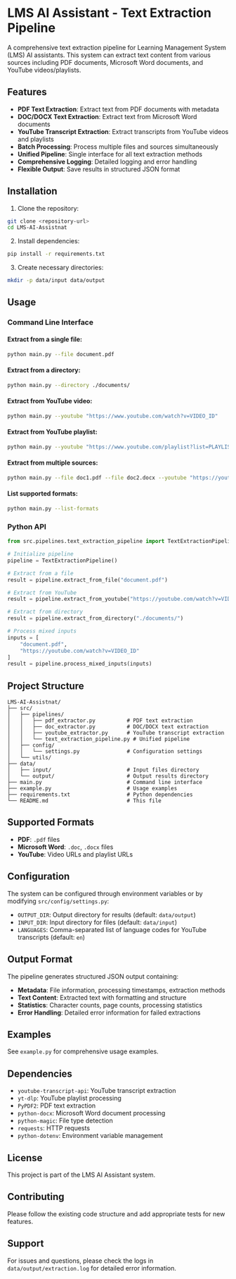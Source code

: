 # LMS AI Assistant - Text Extraction Pipeline

A comprehensive text extraction pipeline for Learning Management System (LMS) AI assistants. This system can extract text content from various sources including PDF documents, Microsoft Word documents, and YouTube videos/playlists.

## Features

- **PDF Text Extraction**: Extract text from PDF documents with metadata
- **DOC/DOCX Text Extraction**: Extract text from Microsoft Word documents
- **YouTube Transcript Extraction**: Extract transcripts from YouTube videos and playlists
- **Batch Processing**: Process multiple files and sources simultaneously
- **Unified Pipeline**: Single interface for all text extraction methods
- **Comprehensive Logging**: Detailed logging and error handling
- **Flexible Output**: Save results in structured JSON format

## Installation

1. Clone the repository:
```bash
git clone <repository-url>
cd LMS-AI-Assistnat
```

2. Install dependencies:
```bash
pip install -r requirements.txt
```

3. Create necessary directories:
```bash
mkdir -p data/input data/output
```

## Usage

### Command Line Interface

#### Extract from a single file:
```bash
python main.py --file document.pdf
```

#### Extract from a directory:
```bash
python main.py --directory ./documents/
```

#### Extract from YouTube video:
```bash
python main.py --youtube "https://www.youtube.com/watch?v=VIDEO_ID"
```

#### Extract from YouTube playlist:
```bash
python main.py --youtube "https://www.youtube.com/playlist?list=PLAYLIST_ID" --max-videos 5
```

#### Extract from multiple sources:
```bash
python main.py --file doc1.pdf --file doc2.docx --youtube "https://youtube.com/watch?v=VIDEO_ID"
```

#### List supported formats:
```bash
python main.py --list-formats
```

### Python API

```python
from src.pipelines.text_extraction_pipeline import TextExtractionPipeline

# Initialize pipeline
pipeline = TextExtractionPipeline()

# Extract from a file
result = pipeline.extract_from_file("document.pdf")

# Extract from YouTube
result = pipeline.extract_from_youtube("https://youtube.com/watch?v=VIDEO_ID")

# Extract from directory
result = pipeline.extract_from_directory("./documents/")

# Process mixed inputs
inputs = [
    "document.pdf",
    "https://youtube.com/watch?v=VIDEO_ID"
]
result = pipeline.process_mixed_inputs(inputs)
```

## Project Structure

```
LMS-AI-Assistnat/
├── src/
│   ├── pipelines/
│   │   ├── pdf_extractor.py          # PDF text extraction
│   │   ├── doc_extractor.py          # DOC/DOCX text extraction
│   │   ├── youtube_extractor.py      # YouTube transcript extraction
│   │   └── text_extraction_pipeline.py # Unified pipeline
│   ├── config/
│   │   └── settings.py               # Configuration settings
│   └── utils/
├── data/
│   ├── input/                        # Input files directory
│   └── output/                       # Output results directory
├── main.py                           # Command line interface
├── example.py                        # Usage examples
├── requirements.txt                  # Python dependencies
└── README.md                         # This file
```

## Supported Formats

- **PDF**: `.pdf` files
- **Microsoft Word**: `.doc`, `.docx` files
- **YouTube**: Video URLs and playlist URLs

## Configuration

The system can be configured through environment variables or by modifying `src/config/settings.py`:

- `OUTPUT_DIR`: Output directory for results (default: `data/output`)
- `INPUT_DIR`: Input directory for files (default: `data/input`)
- `LANGUAGES`: Comma-separated list of language codes for YouTube transcripts (default: `en`)

## Output Format

The pipeline generates structured JSON output containing:

- **Metadata**: File information, processing timestamps, extraction methods
- **Text Content**: Extracted text with formatting and structure
- **Statistics**: Character counts, page counts, processing statistics
- **Error Handling**: Detailed error information for failed extractions

## Examples

See `example.py` for comprehensive usage examples.

## Dependencies

- `youtube-transcript-api`: YouTube transcript extraction
- `yt-dlp`: YouTube playlist processing
- `PyPDF2`: PDF text extraction
- `python-docx`: Microsoft Word document processing
- `python-magic`: File type detection
- `requests`: HTTP requests
- `python-dotenv`: Environment variable management

## License

This project is part of the LMS AI Assistant system.

## Contributing

Please follow the existing code structure and add appropriate tests for new features.

## Support

For issues and questions, please check the logs in `data/output/extraction.log` for detailed error information.
